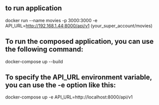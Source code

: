 ## to run application
docker run --name movies -p 3000:3000 -e API_URL=http://192.168.1.44:8000/api/v1
(your_super_account/movies)

## To run the composed application, you can use the following command:
docker-compose up --build

## To specify the API_URL environment variable, you can use the -e option like this:
docker-compose up -e API_URL=http://localhost:8000/api/v1